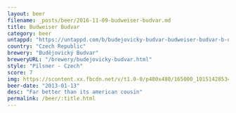 ```yaml
---
layout: beer
filename: _posts/beer/2016-11-09-budweiser-budvar.md
title: Budweiser Budvar
category: beer
untappd: "https://untappd.com/b/budejovicky-budvar-budweiser-budvar-b-original--czechvar-b-original/5385"
country: "Czech Republic"
brewery: "Budějovický Budvar"
breweryURL: "/brewery/budejovicky-budvar.html"
style: "Pilsner - Czech"
score: 7
img: https://scontent.xx.fbcdn.net/v/t1.0-0/p480x480/165000_10151428534173745_615410288_n.jpg?oh=e758d5491833ee5702d1f6da67728e7c&oe=599CCF2F
beer-date: "2013-01-13"
desc: "Far better than its american cousin"
permalink: /beer/:title.html
---
```

